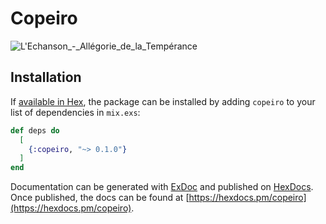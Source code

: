# Copeiro

![L'Echanson_-_Allégorie_de_la_Tempérance](https://user-images.githubusercontent.com/5730881/115628971-d929dd80-a2d7-11eb-89d7-dade63df0c6d.JPG)


## Installation

If [available in Hex](https://hex.pm/docs/publish), the package can be installed
by adding `copeiro` to your list of dependencies in `mix.exs`:

```elixir
def deps do
  [
    {:copeiro, "~> 0.1.0"}
  ]
end
```

Documentation can be generated with [ExDoc](https://github.com/elixir-lang/ex_doc)
and published on [HexDocs](https://hexdocs.pm). Once published, the docs can
be found at [https://hexdocs.pm/copeiro](https://hexdocs.pm/copeiro).


